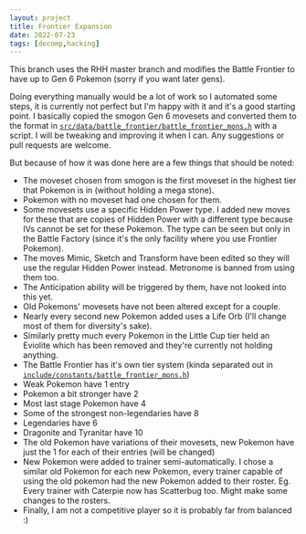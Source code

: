 ```yaml
---
layout: project
title: Frontier Expansion
date: 2022-07-23
tags: [decomp,hacking]
---
```


This branch uses the RHH master branch and modifies the Battle Frontier to have up to Gen 6 Pokemon (sorry if you want later gens).

Doing everything manually would be a lot of work so I automated some steps, it is currently not perfect but I'm happy with it and it's a good starting point.
I basically copied the smogon Gen 6 movesets and converted them to the format in [`src/data/battle_frontier/battle_frontier_mons.h`](https://github.com/Artrios/pokeemerald/blob/frontier_expansion/src/data/battle_frontier/battle_frontier_mons.h) with a script.
I will be tweaking and improving it when I can. Any suggestions or pull requests are welcome.


But because of how it was done here are a few things that should be noted:
* The moveset chosen from smogon is the first moveset in the highest tier that Pokemon is in (without holding a mega stone).
* Pokemon with no moveset had one chosen for them.
* Some movesets use a specific Hidden Power type. I added new moves for these that are copies of Hidden Power with a different type because IVs cannot be set for these Pokemon. The type can be seen but only in the Battle Factory (since it's the only facility where you use Frontier Pokemon).
* The moves Mimic, Sketch and Transform have been edited so they will use the regular Hidden Power instead. Metronome is banned from using them too.
* The Anticipation ability will be triggered by them, have not looked into this yet.
* Old Pokemons' movesets have not been altered except for a couple.
* Nearly every second new Pokemon added uses a Life Orb (I'll change most of them for diversity's sake).
* Similarly pretty much every Pokemon in the Little Cup tier held an Eviolite which has been removed and they're currently not holding anything.
* The Battle Frontier has it's own tier system (kinda separated out in [`include/constants/battle_frontier_mons.h`](https://github.com/Artrios/pokeemerald/blob/frontier_expansion/include/constants/battle_frontier_mons.h))
* Weak Pokemon have 1 entry
* Pokemon a bit stronger have 2
* Most last stage Pokemon have 4
* Some of the strongest non-legendaries have 8
* Legendaries have 6
* Dragonite and Tyranitar have 10
* The old Pokemon have variations of their movesets, new Pokemon have just the 1 for each of their entries (will be changed)
* New Pokemon were added to trainer semi-automatically. I chose a similar old Pokemon for each new Pokemon, every trainer capable of using the old pokemon had the new Pokemon added to their roster. Eg. Every trainer with Caterpie now has Scatterbug too. Might make some changes to the rosters.
* Finally, I am not a competitive player so it is probably far from balanced :)